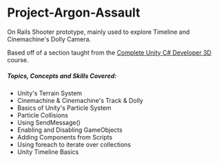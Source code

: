 # Project-Argon-Assault
On Rails Shooter prototype, mainly used to explore Timeline and Cinemachine's Dolly Camera.

Based off of a section taught from the [Complete Unity C# Developer 3D](https://www.gamedev.tv/p/learn-c-unity-developer-3d-for-video-game-development/?product_id=1503856&coupon_code=JOINUS) course.

##### Topics, Concepts and Skills Covered:

- Unity's Terrain System
- Cinemachine & Cinemachine's Track & Dolly
- Basics of Unity's Particle System
- Particle Collisions
- Using SendMessage()
- Enabling and Disabling GameObjects
- Adding Components from Scripts
- Using foreach to iterate over collections
- Unity Timeline Basics

